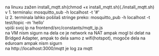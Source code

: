 na linuxu zažen install_mqtt.sh(chmod +x install_mqtt.sh)(./install_mqtt.sh)<br />
v 1. terminalu: mosquitto_sub -h localhost -t '#'<br />
iz 2. terminala lahko pošilaš stringe preko: mosquitto_pub -h localhost -t test/topic -m 'hello'<br />
vpiši svoj ip na frontend/src/constants/mqtt_ip.js<br />
na VM nism sigurn na dela ce je network na NAT ampak mogl bi delat na Bridged Adapter, ampak to dela samo z wifi(hotspot), mogoče dela na eduroam ampak nism  sigurn<br />
na http://localhost:3000/mqtt je log za mqtt<br />